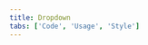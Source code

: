 ```yaml
---
title: Dropdown
tabs: ['Code', 'Usage', 'Style']
---
```




<component
    name="Dropdown"
    component="dropdown"
    variation="dropdown"
    experimental="true"
    hasReactVersion="true"
    hasVueVersion="dropdown--default"
    >
</component>
<component
    name="Dropdown (Up)"
    component="dropdown"
    variation="dropdown--up"
    codepen="eeGYvQ"
    experimental="true"
    hasReactVersion="true"
    hasVueVersion="dropdown--default&knob-up=true"
    >
</component>

<component-docs component="dropdown" experimental="true"></component-docs>
